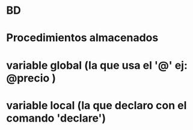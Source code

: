 # BD
# Procedimientos almacenados
# variable global (la que usa el '@' ej: @precio )
# variable local (la que declaro con el comando 'declare')
